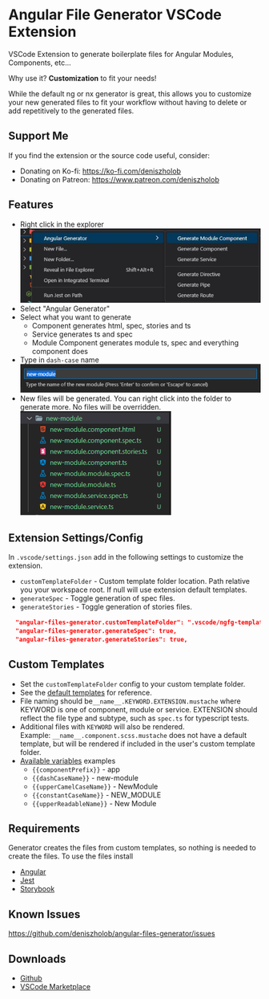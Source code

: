 # Angular File Generator VSCode Extension

VSCode Extension to generate boilerplate files for Angular Modules, Components, etc...

Why use it? **Customization** to fit your needs!

While the default ng or nx generator is great, this allows you to customize your new generated files to fit your workflow without having to delete or add repetitively to the generated files.

## Support Me

If you find the extension or the source code useful, consider:

- Donating on Ko-fi: https://ko-fi.com/deniszholob
- Donating on Patreon: https://www.patreon.com/deniszholob

## Features

- Right click in the explorer  
  ![UI](./screenshots/angular-files-generator-ui.png)
- Select "Angular Generator"
- Select what you want to generate
  - Component generates html, spec, stories and ts
  - Service generates ts and spec
  - Module Component generates module ts, spec and everything component does
- Type in `dash-case` name  
  ![Name Input](./screenshots/angular-files-generator-input.png)
- New files will be generated. You can right click into the folder to generate more. No files will be overridden.  
  ![Generated Files](./screenshots/angular-files-generator-result.png)

## Extension Settings/Config
In `.vscode/settings.json` add in the following settings to customize the extension.

* `customTemplateFolder` - Custom template folder location. Path relative you your workspace root. If null will use extension default templates.
* `generateSpec` - Toggle generation of spec files.
* `generateStories` - Toggle generation of stories files.

```json
  "angular-files-generator.customTemplateFolder": ".vscode/ngfg-templates",
  "angular-files-generator.generateSpec": true,
  "angular-files-generator.generateStories": true,
```
## Custom Templates
* Set the `customTemplateFolder` config to your custom template folder.
* See the [default templates](https://github.com/deniszholob/angular-files-generator/tree/main/src/templates) for reference.
* File naming should be`__name__.KEYWORD.EXTENSION.mustache` where KEYWORD is one of component, module or service. EXTENSION should reflect the file type and subtype, such as `spec.ts` for typescript tests.
* Additional files with `KEYWORD` will also be rendered.  
  Example: `__name__.component.scss.mustache` does not have a default template, but will be rendered if included in the user's custom template folder.
* [Available variables](./src/generator/TemplateVariables.model.ts) examples
  * `{{componentPrefix}}` - app
  * `{{dashCaseName}}` - new-module
  * `{{upperCamelCaseName}}` - NewModule
  * `{{constantCaseName}}` - NEW_MODULE
  * `{{upperReadableName}}` - New Module

## Requirements

Generator creates the files from custom templates, so nothing is needed to create the files.
To use the files install

- [Angular](https://angular.io/docs)
- [Jest](https://jestjs.io/docs/testing-frameworks)
- [Storybook](https://storybook.js.org/docs/angular/get-started/introduction)

## Known Issues

https://github.com/deniszholob/angular-files-generator/issues

## Downloads

- [Github](https://github.com/deniszholob/angular-files-generator/releases)
- [VSCode Marketplace](https://marketplace.visualstudio.com/items?itemName=deniszholob.angular-files-generator)

